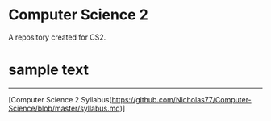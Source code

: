 # Computer Science 2
A repository created for CS2.
# sample text   
---
[Computer Science 2 Syllabus(https://github.com/Nicholas77/Computer-Science/blob/master/syllabus.md)]
